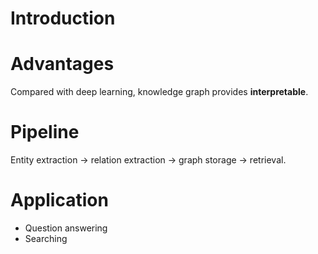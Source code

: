 # Introduction

# Advantages
Compared with deep learning, knowledge graph provides **interpretable**.

# Pipeline
Entity extraction -> relation extraction -> graph storage -> retrieval.

# Application
- Question answering
- Searching
